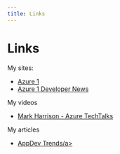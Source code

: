 ```yaml
---
title: Links
---
```

# Links

My sites:

- [Azure 1](https://azure1.dev)
- [Azure 1 Developer News](https://news.azure1.dev)

My videos 

- [Mark Harrison - Azure TechTalks](https://aka.ms/markharrisonvideo)

My articles 

- <a href="https://markharrison.io/appdevtrends" target="_self">AppDev Trends/a>
